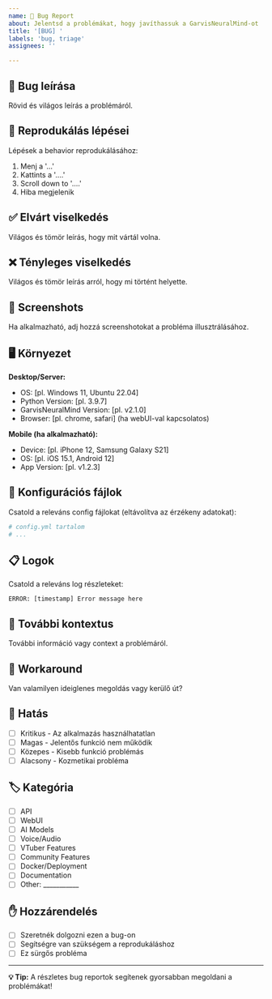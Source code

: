 ```yaml
---
name: 🐛 Bug Report
about: Jelentsd a problémákat, hogy javíthassuk a GarvisNeuralMind-ot
title: '[BUG] '
labels: 'bug, triage'
assignees: ''

---
```


## 🐛 Bug leírása
Rövid és világos leírás a problémáról.

## 🔄 Reprodukálás lépései
Lépések a behavior reprodukálásához:
1. Menj a '...'
2. Kattints a '....'
3. Scroll down to '....'
4. Hiba megjelenik

## ✅ Elvárt viselkedés
Világos és tömör leírás, hogy mit vártál volna.

## ❌ Tényleges viselkedés
Világos és tömör leírás arról, hogy mi történt helyette.

## 📸 Screenshots
Ha alkalmazható, adj hozzá screenshotokat a probléma illusztrálásához.

## 🖥️ Környezet
**Desktop/Server:**
 - OS: [pl. Windows 11, Ubuntu 22.04]
 - Python Version: [pl. 3.9.7]
 - GarvisNeuralMind Version: [pl. v2.1.0]
 - Browser: [pl. chrome, safari] (ha webUI-val kapcsolatos)

**Mobile (ha alkalmazható):**
 - Device: [pl. iPhone 12, Samsung Galaxy S21]
 - OS: [pl. iOS 15.1, Android 12]
 - App Version: [pl. v1.2.3]

## 🔧 Konfigurációs fájlok
Csatold a releváns config fájlokat (eltávolítva az érzékeny adatokat):
```yaml
# config.yml tartalom
# ...
```

## 📋 Logok
Csatold a releváns log részleteket:
```
ERROR: [timestamp] Error message here
```

## 🤔 További kontextus
További információ vagy context a problémáról.

## 🔄 Workaround
Van valamilyen ideiglenes megoldás vagy kerülő út?

## 🎯 Hatás
- [ ] Kritikus - Az alkalmazás használhatatlan
- [ ] Magas - Jelentős funkció nem működik
- [ ] Közepes - Kisebb funkció problémás
- [ ] Alacsony - Kozmetikai probléma

## 🏷️ Kategória
- [ ] API
- [ ] WebUI
- [ ] AI Models
- [ ] Voice/Audio
- [ ] VTuber Features
- [ ] Community Features
- [ ] Docker/Deployment
- [ ] Documentation
- [ ] Other: ___________

## ✋ Hozzárendelés
- [ ] Szeretnék dolgozni ezen a bug-on
- [ ] Segítségre van szükségem a reprodukáláshoz
- [ ] Ez sürgős probléma

---

**💡 Tip:** A részletes bug reportok segítenek gyorsabban megoldani a problémákat!